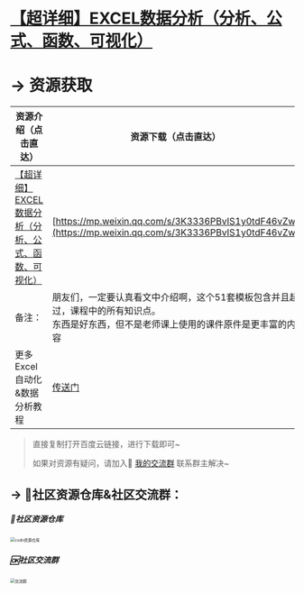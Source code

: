 # [【超详细】EXCEL数据分析（分析、公式、函数、可视化）](https://www.bilibili.com/video/BV195411t7vN)




# → 资源获取



| 资源介绍（点击直达）                                         | 资源下载（点击直达）                                         |
| ------------------------------------------------------------ | ------------------------------------------------------------ |
| [【超详细】EXCEL数据分析（分析、公式、函数、可视化）](https://www.bilibili.com/video/BV195411t7vN) | [https://mp.weixin.qq.com/s/3K3336PBvIS1y0tdF46vZw](https://mp.weixin.qq.com/s/3K3336PBvIS1y0tdF46vZw) |
| 备注：                                                       | 朋友们，一定要认真看文中介绍啊，这个51套模板包含并且超过，课程中的所有知识点。<br/>东西是好东西，但不是老师课上使用的课件原件是更丰富的内容 |
| 更多Excel自动化&数据分析教程                                 | [传送门](https://blog.csdn.net/weixin_42321517/article/details/111885246) |

> 直接复制打开百度云链接，进行下载即可~
>
> 如果对资源有疑问，请加入🚸 [我的交流群](https://mp.weixin.qq.com/s/6cR5fMSCtdI5sJdWiDwhOA) 联系群主解决~



## → 🚀社区资源仓库&社区交流群：

##### 📱社区资源仓库

<img src="https://img-blog.csdnimg.cn/20201231105911656.jpg?x-oss-process=image/watermark,type_ZmFuZ3poZW5naGVpdGk,shadow_10,text_aHR0cHM6Ly9ibG9nLmNzZG4ubmV0L3dlaXhpbl80MjMyMTUxNw==,size_16,color_FFFFFF,t_70#pic_center" alt="csdn资源仓库" style="zoom:50%;" />

##### 🆗社区交流群

<img src="https://img-blog.csdnimg.cn/20210102004119705.jpg?x-oss-process=image/watermark,type_ZmFuZ3poZW5naGVpdGk,shadow_10,text_aHR0cHM6Ly9ibG9nLmNzZG4ubmV0L3dlaXhpbl80MjMyMTUxNw==,size_16,color_FFFFFF,t_70#pic_center" alt="交流群" style="zoom:50%;" />

